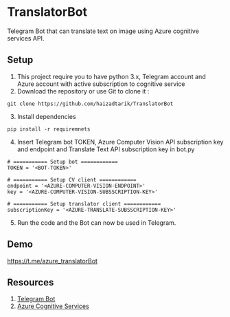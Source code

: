 # TranslatorBot
Telegram Bot that can translate text on image using Azure cognitive services API.

## Setup
1. This project require you to have python 3.x, Telegram account and Azure account with active subscription to cognitive service
2. Download the repository or use Git to clone it :
```
git clone https://github.com/haizadtarik/TranslatorBot
```
3. Install dependencies
```
pip install -r requiremnets
```
4. Insert Telegram bot TOKEN, Azure Computer Vision API subscription key and endpoint and Translate Text API subscription key in bot.py
```
# =========== Setup bot ============
TOKEN = '<BOT-TOKEN>'

# =========== Setup CV client ============
endpoint = '<AZURE-COMPUTER-VISION-ENDPOINT>'
key = '<AZURE-COMPUTER-VISION-SUBSSCRIPTION-KEY>'

# =========== Setup translator client ============
subscriptionKey = '<AZURE-TRANSLATE-SUBSSCRIPTION-KEY>'
```
5. Run the code and the Bot can now be used in Telegram.

## Demo
https://t.me/azure_translatorBot

## Resources
1. [Telegram Bot](https://core.telegram.org/bots)
2. [Azure Cognitive Services](https://docs.microsoft.com/en-us/azure/cognitive-services/)


